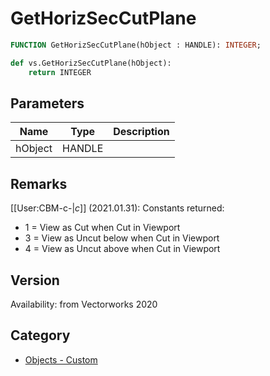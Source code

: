 # GetHorizSecCutPlane

```pascal
FUNCTION GetHorizSecCutPlane(hObject : HANDLE): INTEGER;
```

```python
def vs.GetHorizSecCutPlane(hObject):
    return INTEGER
```

## Parameters
|Name|Type|Description|
|---|---|---|
|hObject|HANDLE|   |

## Remarks
[[User:CBM-c-|_c_]] (2021.01.31): Constants returned:
* 1 = View as Cut when Cut in Viewport
* 3 = View as Uncut below when Cut in Viewport
* 4 = View as Uncut above when Cut in Viewport

## Version
Availability: from Vectorworks 2020

## Category
* [Objects - Custom](../Categories/Objects%20-%20Custom.md)
